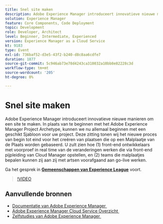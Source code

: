 ```yaml
---
title: Snel site maken
description: Adobe Experience Manager introduceert innovatieve nieuwe manieren om een site te maken. In plaats van te beginnen met het Adobe Experience Manager Project Archetype, kunnen we nu allemaal beginnen met een geschikt Sjabloon voor uw project. Deze zitting tonen wij het nieuwe proces van begin tot eind voor het creëren van plaatsen die op een Malplaatje van de Plaats worden gebaseerd. U zult zien hoe (1) front-end ontwikkelaars met voorproef in real time van de veranderingen werken die via front-end pijpleiding van Cloud Manager opstellen, en (2) teams die malplaatjes bepalen kunnen zij aan zij met artsen voorafgaand aan go-live werken.
solution: Experience Manager
feature: Core Components, Code Deployment
topic: Development
role: Developer, Architect
level: Beginner, Intermediate, Experienced
version: Experience Manager as a Cloud Service
kt: 9183
type: Event
exl-id: 736baf52-d3e5-43f2-b240-d8c8aa6cdfe7
duration: 1877
source-git-commit: 5c946ab73e78d4243ca310032a10bb8e82228c3d
workflow-type: tm+mt
source-wordcount: '205'
ht-degree: 0%

---
```


# Snel site maken

Adobe Experience Manager introduceert innovatieve nieuwe manieren om een site te maken. In plaats van te beginnen met het Adobe Experience Manager Project Archetype, kunnen we nu allemaal beginnen met een geschikt Sjabloon voor uw project. Deze zitting tonen wij het nieuwe proces van begin tot eind voor het creëren van plaatsen die op een Malplaatje van de Plaats worden gebaseerd. U zult zien hoe (1) front-end ontwikkelaars met voorproef in real time van de veranderingen werken die via front-end pijpleiding van Cloud Manager opstellen, en (2) teams die malplaatjes bepalen kunnen zij aan zij met artsen voorafgaand aan go-live werken.

Ga het gesprek in **[Gemeenschappen van Experience League &#x200B;](https://adobe.ly/2Y4sJMf)** voort.

>[!VIDEO](https://video.tv.adobe.com/v/337721/?quality=12&learn=on&hidetitle=true)

## Aanvullende bronnen

- [&#x200B; Documentatie van Adobe Experience Manager &#x200B;](https://experienceleague.adobe.com/docs/experience-manager-cloud-service.html?lang=nl-NL)
- [&#x200B; Adobe Experience Manager Cloud Service Overzicht &#x200B;](https://experienceleague.adobe.com/docs/experience-manager-cloud-service/overview/home.html?lang=nl-NL)
- [&#x200B; Zelfstudies van Adobe Experience Manager &#x200B;](https://experienceleague.adobe.com/docs/experience-manager-tutorials.html?lang=nl-NL)
